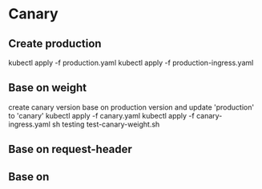 # Canary
## Create production  
kubectl apply -f production.yaml
kubectl apply -f production-ingress.yaml
## Base on weight
create canary version base on production version and update 'production' to 'canary'
kubectl apply -f canary.yaml
kubectl apply -f canary-ingress.yaml
sh testing test-canary-weight.sh

## Base on request-header
## Base on 